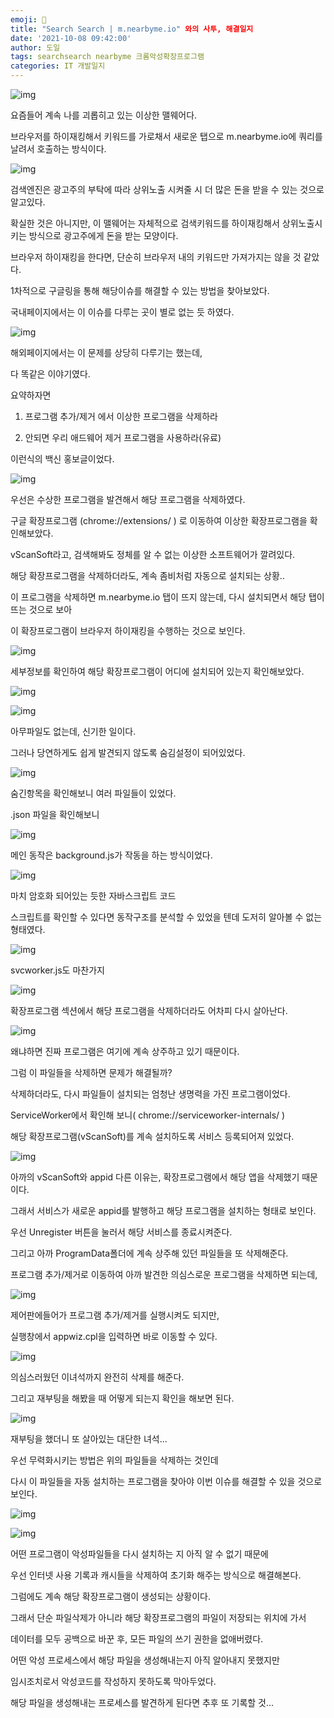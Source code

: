 ```yaml
---
emoji: 💉
title: "Search Search | m.nearbyme.io" 와의 사투, 해결일지
date: '2021-10-08 09:42:00'
author: 도일
tags: searchsearch nearbyme 크롬악성확장프로그램
categories: IT 개발일지
---
```

![img](./img/image-1636026586178410.png)

요즘들어 계속 나를 괴롭히고 있는 이상한 맬웨어다.

브라우저를 하이재킹해서 키워드를 가로채서 새로운 탭으로 m.nearbyme.io에 쿼리를 날려서 호출하는 방식이다.

![img](./img/image.png)

검색엔진은 광고주의 부탁에 따라 상위노출 시켜줄 시 더 많은 돈을 받을 수 있는 것으로 알고있다.

확실한 것은 아니지만, 이 맬웨어는 자체적으로 검색키워드를 하이재킹해서 상위노출시키는 방식으로 광고주에게 돈을 받는 모양이다.

브라우저 하이재킹을 한다면, 단순히 브라우저 내의 키워드만 가져가지는 않을 것 같았다.



1차적으로 구글링을 통해 해당이슈를 해결할 수 있는 방법을 찾아보았다.

국내페이지에서는 이 이슈를 다루는 곳이 별로 없는 듯 하였다.

![img](./img/image-1636026586181412.png)

해외페이지에서는 이 문제를 상당히 다루기는 했는데,

다 똑같은 이야기였다.

요약하자면

1) 프로그램 추가/제거 에서 이상한 프로그램을 삭제하라

2) 안되면 우리 애드웨어 제거 프로그램을 사용하라(유료)

이런식의 백신 홍보글이었다.

![img](./img/image-1636026586183413.png)

우선은 수상한 프로그램을 발견해서 해당 프로그램을 삭제하였다.





구글 확장프로그램 (chrome://extensions/ ) 로 이동하여 이상한 확장프로그램을 확인해보았다.

vScanSoft라고, 검색해봐도 정체를 알 수 없는 이상한 소프트웨어가 깔려있다.

해당 확장프로그램을 삭제하더라도, 계속 좀비처럼 자동으로 설치되는 상황..

이 프로그램을 삭제하면 m.nearbyme.io 탭이 뜨지 않는데, 다시 설치되면서 해당 탭이 뜨는 것으로 보아

이 확장프로그램이 브라우저 하이재킹을 수행하는 것으로 보인다.



![img](./img/image-1636026586183414.png)

세부정보를 확인하여 해당 확장프로그램이 어디에 설치되어 있는지 확인해보았다.



![img](./img/image-1636026586183415.png)

![img](./img/image-1636026586183416.png)

아무파일도 없는데, 신기한 일이다.

그러나 당연하게도 쉽게 발견되지 않도록 숨김설정이 되어있었다.

![img](./img/image-1636026586183417.png)

숨긴항목을 확인해보니 여러 파일들이 있었다.

.json 파일을 확인해보니

![img](./img/image-1636026586183418.png)

메인 동작은 background.js가 작동을 하는 방식이었다.

![img](./img/image-1636026586184419.png)

마치 암호화 되어있는 듯한 자바스크립트 코드

스크립트를 확인할 수 있다면 동작구조를 분석할 수 있었을 텐데 도저히 알아볼 수 없는 형태였다.





![img](./img/image-1636026586184420.png)

svcworker.js도 마찬가지



![img](./img/image-1636026586184426.png)

확장프로그램 섹션에서 해당 프로그램을 삭제하더라도 어차피 다시 살아난다.

![img](./img/image-1636026586184421.png)

왜냐하면 진짜 프로그램은 여기에 계속 상주하고 있기 때문이다.

그럼 이 파일들을 삭제하면 문제가 해결될까?

삭제하더라도, 다시 파일들이 설치되는 엄청난 생명력을 가진 프로그램이었다.



ServiceWorker에서 확인해 보니( chrome://serviceworker-internals/ )

해당 확장프로그램(vScanSoft)를 계속 설치하도록 서비스 등록되어져 있었다.

![img](./img/image-1636026586184422.png)

아까의 vScanSoft와 appid 다른 이유는, 확장프로그램에서 해당 앱을 삭제했기 때문이다.

그래서 서비스가 새로운 appid를 발행하고 해당 프로그램을 설치하는 형태로 보인다.

우선 Unregister 버튼을 눌러서 해당 서비스를 종료시켜준다.

그리고 아까 ProgramData폴더에 계속 상주해 있던 파일들을 또 삭제해준다.



프로그램 추가/제거로 이동하여 아까 발견한 의심스로운 프로그램을 삭제하면 되는데,

![img](./img/image-1636026586184423.png)

제어판에들어가 프로그램 추가/제거를 실행시켜도 되지만,

실행창에서 appwiz.cpl을 입력하면 바로 이동할 수 있다.

![img](./img/image-1636026586184424.png)

의심스러웠던 이녀석까지 완전히 삭제를 해준다.



그리고 재부팅을 해봤을 때 어떻게 되는지 확인을 해보면 된다.

![img](./img/image-1636026586184425.png)

재부팅을 했더니 또 살아있는 대단한 녀석...

우선 무력화시키는 방법은 위의 파일들을 삭제하는 것인데

다시 이 파일들을 자동 설치하는 프로그램을 찾아야 이번 이슈를 해결할 수 있을 것으로 보인다.



![img](./img/image-1636026586185427.png)

![img](./img/image-1636026586185428.png)

어떤 프로그램이 악성파일들을 다시 설치하는 지 아직 알 수 없기 때문에

우선 인터넷 사용 기록과 캐시들을 삭제하여 초기화 해주는 방식으로 해결해본다.



그럼에도 계속 해당 확장프로그램이 생성되는 상황이다.

그래서 단순 파일삭제가 아니라 해당 확장프로그램의 파일이 저장되는 위치에 가서

데이터를 모두 공백으로 바꾼 후, 모든 파일의 쓰기 권한을 없애버렸다.

어떤 악성 프로세스에서 해당 파일을 생성해내는지 아직 알아내지 못했지만

임시조치로서 악성코드를 작성하지 못하도록 막아두었다.



해당 파일을 생성해내는 프로세스를 발견하게 된다면 추후 또 기록할 것...